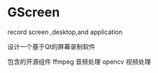 # GScreen
record screen ,desktop,and application

设计一个基于Qt的屏幕录制软件

包含的开源组件
	ffmpeg 音频处理
	opencv 视频处理